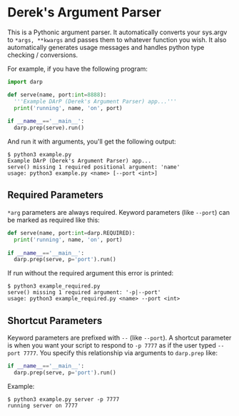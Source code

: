 Derek's Argument Parser
=======================

This is a Pythonic argument parser.  It automatically converts your sys.argv to `*args, **kwargs` and passes them to whatever function you wish.  It also automatically generates usage messages and handles python type checking / conversions.

For example, if you have the following program:
```python
import darp

def serve(name, port:int=8888):
  '''Example DArP (Derek's Argument Parser) app...'''
  print('running', name, 'on', port)
  
if __name__=='__main__':
  darp.prep(serve).run()
```
And run it with arguments, you'll get the following output:

```
$ python3 example.py
Example DArP (Derek's Argument Parser) app...
serve() missing 1 required positional argument: 'name'
usage: python3 example.py <name> [--port <int>]
```

Required Parameters
-------------------

`*arg` parameters are always required.  Keyword parameters (like `--port`) can be marked as required like this:
```python
def serve(name, port:int=darp.REQUIRED):
  print('running', name, 'on', port)
  
if __name__=='__main__':
  darp.prep(serve, p='port').run()
```
If run without the required argument this error is printed:

```
$ python3 example_required.py 
serve() missing 1 required argument: '-p|--port'
usage: python3 example_required.py <name> --port <int>
```


Shortcut Parameters
-------------------
Keyword parameters are prefixed with `--` (like `--port`).  A shortcut parameter is when you want your script to respond to `-p 7777` as if the user typed `--port 7777`.  You specify this relationship via arguments to `darp.prep` like:

```python
if __name__=='__main__':
  darp.prep(serve, p='port').run()
```

Example:
```
$ python3 example.py server -p 7777
running server on 7777
```
